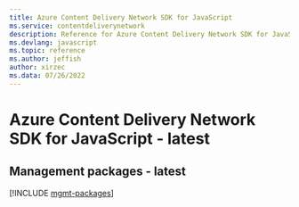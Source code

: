 ```yaml
---
title: Azure Content Delivery Network SDK for JavaScript
ms.service: contentdeliverynetwork
description: Reference for Azure Content Delivery Network SDK for JavaScript
ms.devlang: javascript
ms.topic: reference
ms.author: jeffish
author: xirzec
ms.data: 07/26/2022
---
```

# Azure Content Delivery Network SDK for JavaScript - latest

## Management packages - latest
[!INCLUDE [mgmt-packages](content-delivery-network-mgmt-index.md)]